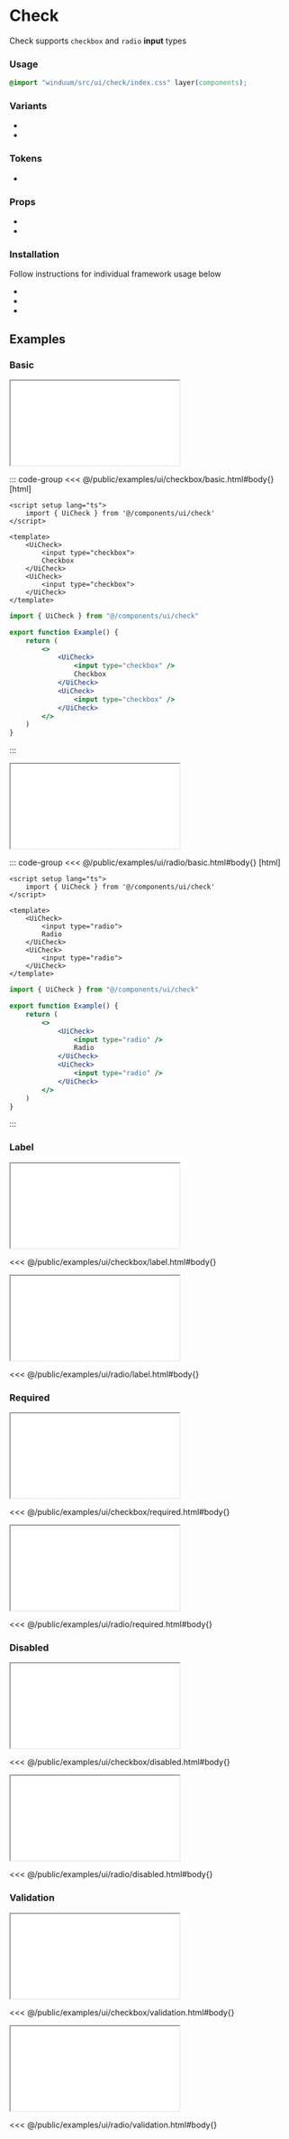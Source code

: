# Check
Check supports `checkbox` and `radio` **input** types

<ViewSourceGh href="https://github.com/winduum/winduum/blob/main/src/ui/check" />

### Usage

```css
@import "winduum/src/ui/check/index.css" layer(components);
```

### Variants
* <LinkGh name="default" path="ui/check" />
* <LinkGh name="interactive" path="ui/check" />

### Tokens
* <LinkGh name="invalid" path="ui/check" />

### Props
* <LinkGh name="default-props" path="ui/check" />
* <LinkGh name="interactive-props" path="ui/check" />

### Installation
Follow instructions for individual framework usage below

* <LinkGh name="winduum" url="https://github.com/winduum/winduum/blob/main/src/ui/check" />
* <LinkGh name="winduum-vue" url="https://github.com/winduum/winduum-vue/blob/main/src/components/ui/check" />
* <LinkGh name="winduum-react" url="https://github.com/winduum/winduum-react/blob/main/src/components/ui/check" />

## Examples

### Basic

<iframe onload="this.style.visibility = 'visible';" src="/examples/ui/checkbox/basic.html"></iframe>

::: code-group
<<< @/public/examples/ui/checkbox/basic.html#body{} [html]
```vue
<script setup lang="ts">
    import { UiCheck } from '@/components/ui/check'
</script>

<template>
    <UiCheck>
        <input type="checkbox">
        Checkbox
    </UiCheck>
    <UiCheck>
        <input type="checkbox">
    </UiCheck>
</template>
```
```jsx
import { UiCheck } from "@/components/ui/check"

export function Example() {
    return (
        <>
            <UiCheck>
                <input type="checkbox" />
                Checkbox
            </UiCheck>
            <UiCheck>
                <input type="checkbox" />
            </UiCheck>
        </>
    )
}
```
:::

<iframe onload="this.style.visibility = 'visible';" src="/examples/ui/radio/basic.html"></iframe>

::: code-group
<<< @/public/examples/ui/radio/basic.html#body{} [html]
```vue
<script setup lang="ts">
    import { UiCheck } from '@/components/ui/check'
</script>

<template>
    <UiCheck>
        <input type="radio">
        Radio
    </UiCheck>
    <UiCheck>
        <input type="radio">
    </UiCheck>
</template>
```
```jsx
import { UiCheck } from "@/components/ui/check"

export function Example() {
    return (
        <>
            <UiCheck>
                <input type="radio" />
                Radio
            </UiCheck>
            <UiCheck>
                <input type="radio" />
            </UiCheck>
        </>
    )
}
```
:::


### Label

<iframe onload="this.style.visibility = 'visible';" src="/examples/ui/checkbox/label.html"></iframe>

<<< @/public/examples/ui/checkbox/label.html#body{}

<iframe onload="this.style.visibility = 'visible';" src="/examples/ui/radio/label.html"></iframe>

<<< @/public/examples/ui/radio/label.html#body{}

### Required

<iframe onload="this.style.visibility = 'visible';" src="/examples/ui/checkbox/required.html"></iframe>

<<< @/public/examples/ui/checkbox/required.html#body{}

<iframe onload="this.style.visibility = 'visible';" src="/examples/ui/radio/required.html"></iframe>

<<< @/public/examples/ui/radio/required.html#body{}

### Disabled

<iframe onload="this.style.visibility = 'visible';" src="/examples/ui/checkbox/disabled.html"></iframe>

<<< @/public/examples/ui/checkbox/disabled.html#body{}

<iframe onload="this.style.visibility = 'visible';" src="/examples/ui/radio/disabled.html"></iframe>

<<< @/public/examples/ui/radio/disabled.html#body{}

### Validation

<iframe onload="this.style.visibility = 'visible';" src="/examples/ui/checkbox/validation.html"></iframe>

<<< @/public/examples/ui/checkbox/validation.html#body{}

<iframe onload="this.style.visibility = 'visible';" src="/examples/ui/radio/validation.html"></iframe>

<<< @/public/examples/ui/radio/validation.html#body{}

